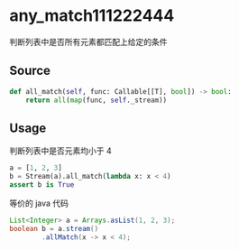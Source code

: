 # any_match111222444

判断列表中是否所有元素都匹配上给定的条件

## Source
```python
def all_match(self, func: Callable[[T], bool]) -> bool:
    return all(map(func, self._stream))
```
## Usage

判断列表中是否元素均小于 4

```python
a = [1, 2, 3]
b = Stream(a).all_match(lambda x: x < 4)
assert b is True
```

等价的 java 代码
```java
List<Integer> a = Arrays.asList(1, 2, 3);
boolean b = a.stream()
        .allMatch(x -> x < 4);
```
